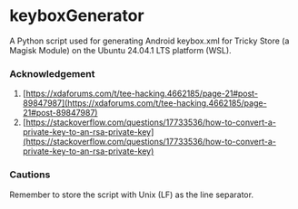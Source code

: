 # keyboxGenerator

A Python script used for generating Android keybox.xml for Tricky Store (a Magisk Module) on the Ubuntu 24.04.1 LTS platform (WSL). 

### Acknowledgement

1) [https://xdaforums.com/t/tee-hacking.4662185/page-21#post-89847987](https://xdaforums.com/t/tee-hacking.4662185/page-21#post-89847987)
2) [https://stackoverflow.com/questions/17733536/how-to-convert-a-private-key-to-an-rsa-private-key](https://stackoverflow.com/questions/17733536/how-to-convert-a-private-key-to-an-rsa-private-key)

### Cautions

Remember to store the script with Unix (LF) as the line separator. 
